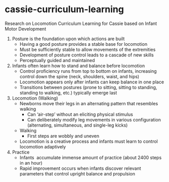 # cassie-curriculum-learning
Research on Locomotion Curriculum Learning for Cassie based on Infant Motor Development

1. Posture is the foundation upon which actions are built  
    * Having a good posture provides a stable base for locomotion  
    * Must be sufficiently stable to allow movements of the extremities  
    * Development of posture control leads to a cascade of new skills  
    * Perceptually guided and maintained   
2. Infants often learn how to stand and balance before locomotion  
    * Control proficiency runs from top to bottom on infants, increasing control down the spine (neck, shoulders, waist, and hips)  
    * Locomotion appears only after infants can keep balance in one place  
    * Transitions between postures (prone to sitting, sitting to standing, standing to walking, etc.) typically emerge last  
3. Locomotion (Walking)  
    * Newborns move their legs in an alternating pattern that resembles walking  
      - Can ‘air-step’ without an eliciting physical stimulus 
      - Can deliberately modify leg movements in various configuration (alternating, simultaneous, and single-leg kicks)  
    * Walking  
      - First steps are wobbly and uneven  
    * Locomotion is a creative process and infants must learn to control locomotion adaptively  
4. Practice  
    * Infants  accumulate immense amount of practice (about 2400 steps in an hour)  
    * Rapid improvement occurs when infants discover relevant parameters that control upright balance and propulsion 
